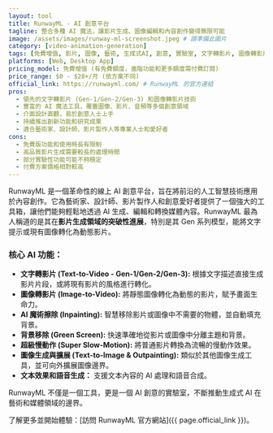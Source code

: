 ```yaml
---
layout: tool
title: RunwayML - AI 創意平台
tagline: 整合多種 AI 魔法，讓影片生成、圖像編輯和內容創作變得無限可能
image: /assets/images/runway-ml-screenshot.jpeg # 請準備此圖片
category: [video-animation-generation]
tags: [免費增值, 影片, 圖像, 藝術, 生成式AI, 創意, 實驗室, 文字轉影片, 圖像轉影片]
platforms: [Web, Desktop App]
pricing_model: 免費增值 (有免費額度，進階功能和更多額度需付費訂閱)
price_range: $0 - $28+/月 (依方案不同)
official_link: https://runwayml.com/ # RunwayML 的官方連結
pros:
  - 領先的文字轉影片 (Gen-1/Gen-2/Gen-3) 和圖像轉影片技術
  - 豐富的 AI 魔法工具，覆蓋圖像、影片、音頻等多個創意領域
  - 介面設計直觀，易於創意人士上手
  - 持續推出創新功能和研究成果
  - 適合藝術家、設計師、影片製作人等專業人士和愛好者
cons:
  - 免費版功能和使用時長有限制
  - 高品質影片生成需要較長的處理時間
  - 部分實驗性功能可能不夠穩定
  - 付費方案價格相對較高
---
```


RunwayML 是一個革命性的線上 AI 創意平台，旨在將前沿的人工智慧技術應用於內容創作。它為藝術家、設計師、影片製作人和創意愛好者提供了一個強大的工具箱，讓他們能夠輕鬆地透過 AI 生成、編輯和轉換媒體內容。RunwayML 最為人稱道的是其在**影片生成領域的突破性進展**，特別是其 Gen 系列模型，能將文字提示或現有圖像轉化為動態影片。

### 核心 AI 功能：

* **文字轉影片 (Text-to-Video - Gen-1/Gen-2/Gen-3):** 根據文字描述直接生成影片片段，或將現有影片的風格進行轉化。
* **圖像轉影片 (Image-to-Video):** 將靜態圖像轉化為動態的影片，賦予畫面生命力。
* **AI 魔術擦除 (Inpainting):** 智慧移除影片或圖像中不需要的物體，並自動填充背景。
* **背景移除 (Green Screen):** 快速準確地從影片或圖像中分離主題和背景。
* **超級慢動作 (Super Slow-Motion):** 將普通影片轉換為流暢的慢動作效果。
* **圖像生成與擴展 (Text-to-Image & Outpainting):** 類似於其他圖像生成工具，並可向外擴展圖像邊界。
* **文本效果和語音生成：** 支援文本內容的 AI 處理和語音合成。

RunwayML 不僅是一個工具，更是一個 AI 創意的實驗室，不斷推動生成式 AI 在藝術和媒體領域的邊界。

了解更多並開始體驗：[訪問 RunwayML 官方網站]({{ page.official_link }})。